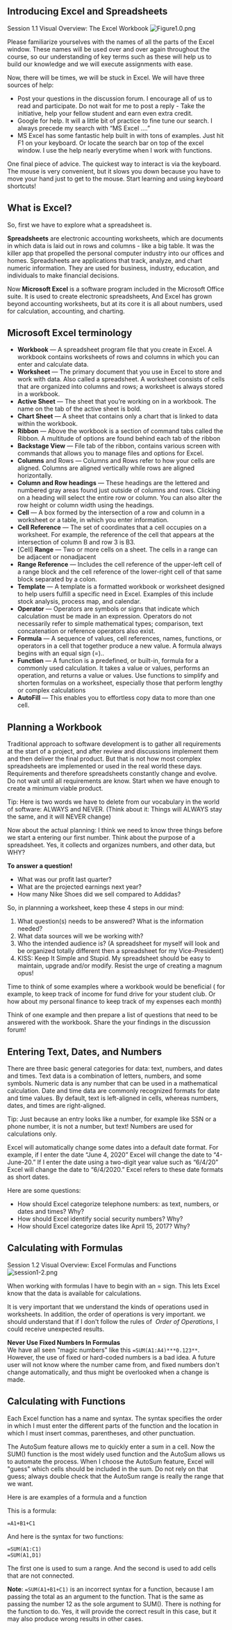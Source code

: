 <!--M01 Lecture-->
## [](#introducing-excel-and-spreadsheets)Introducing Excel and Spreadsheets

Session 1.1 Visual Overview: The Excel Workbook ![Figure1.0.png](../images/modules/M01/session1-2.png)

Please familiarize yourselves with the names of all the parts of the Excel window. These names will be used over and over again throughout the course, so our understanding of key terms such as these will help us to build our knowledge and we will execute assignments with ease.

Now, there will be times, we will be stuck in Excel. We will have three sources of help:

*   Post your questions in the discussion forum. I encourage all of us to read and participate. Do not wait for me to post a reply - Take the initiative, help your fellow student and earn even extra credit. 
*   Google for help. It will a little bit of practice to fine tune our search. I always precede my search with “MS Excel ….”
*   MS Excel has some fantastic help built in with tons of examples. Just hit F1 on your keyboard. Or locate the search bar on top of the excel window. I use the help nearly everytime when I work with functions.

One final piece of advice. The quickest way to interact is via the keyboard. The mouse is very convenient, but it slows you down because you have to move your hand just to get to the mouse. Start learning and using keyboard shortcuts!

## [](#what-is-excel?)What is Excel?

So, first we have to explore what a spreadsheet is.

**Spreadsheets** are electronic accounting worksheets, which are documents in which data is laid out in rows and columns - like a big table. It was the killer app that propelled the personal computer industry into our offices and homes. Spreadsheets are applications that track, analyze, and chart numeric information. They are used for business, industry, education, and individuals to make financial decisions.

Now **Microsoft Excel** is a software program included in the Microsoft Office suite. It is used to create electronic spreadsheets, And Excel has grown beyond accounting worksheets, but at its core it is all about numbers, used for calculation, accounting, and charting.

## [](#microsoft-excel-terminology)Microsoft Excel terminology

*   **Workbook** — A spreadsheet program file that you create in Excel. A workbook contains worksheets of rows and columns in which you can enter and calculate data.
*   **Worksheet** — The primary document that you use in Excel to store and work with data. Also called a spreadsheet. A worksheet consists of cells that are organized into columns and rows; a worksheet is always stored in a workbook.
*   **Active Sheet** — The sheet that you’re working on in a workbook. The name on the tab of the active sheet is bold.
*   **Chart Sheet** — A sheet that contains only a chart that is linked to data within the workbook.
*   **Ribbon** — Above the workbook is a section of command tabs called the Ribbon. A multitude of options are found behind each tab of the ribbon
*   **Backstage View** — File tab of the ribbon, contains various screen with commands that allows you to manage files and options for Excel.
*   **Columns** and Rows — Columns and Rows refer to how your cells are aligned. Columns are aligned vertically while rows are aligned horizontally.
*   **Column and Row headings** — These headings are the lettered and numbered gray areas found just outside of columns and rows. Clicking on a heading will select the entire row or column. You can also alter the row height or column width using the headings.
*   **Cell** — A box formed by the intersection of a row and column in a worksheet or a table, in which you enter information.
*   **Cell Reference** — The set of coordinates that a cell occupies on a worksheet. For example, the reference of the cell that appears at the intersection of column B and row 3 is B3.
*   [Cell] **Range** — Two or more cells on a sheet. The cells in a range can be adjacent or nonadjacent
*   **Range Reference** — Includes the cell reference of the upper-left cell of a range block and the cell reference of the lower-right cell of that same block separated by a colon.
*   **Template** — A template is a formatted workbook or worksheet designed to help users fulfill a specific need in Excel. Examples of this include stock analysis, process map, and calendar.
*   **Operator** — Operators are symbols or signs that indicate which calculation must be made in an expression. Operators do not necessarily refer to simple mathematical types; comparison, text concatenation or reference operators also exist.
*   **Formula** — A sequence of values, cell references, names, functions, or operators in a cell that together produce a new value. A formula always begins with an equal sign (=)..
*   **Function** — A function is a predefined, or built-in, formula for a commonly used calculation. It takes a value or values, performs an operation, and returns a value or values. Use functions to simplify and shorten formulas on a worksheet, especially those that perform lengthy or complex calculations
*   **AutoFill** — This enables you to effortless copy data to more than one cell.

## [](#planning-a-workbook)Planning a Workbook

Traditional approach to software development is to gather all requirements at the start of a project, and after review and discussions implement them and then deliver the final product. But that is not how most complex spreadsheets are implemented or used in the real world these days. Requirements and therefore spreadsheets constantly change and evolve. Do not wait until all requirements are know. Start when we have enough to create a minimum viable product.

Tip: Here is two words we have to delete from our vocabulary in the world of software: ALWAYS and NEVER. (Think about it: Things will ALWAYS stay the same, and it will NEVER change)

Now about the actual planning: I think we need to know three things before we start a entering our first number. Think about the purpose of a spreadsheet. Yes, it collects and organizes numbers, and other data, but WHY?

**To answer a question!**

*   What was our profit last quarter?
*   What are the projected earnings next year?
*   How many Nike Shoes did we sell compared to Addidas?

So, in plannning a worksheet, keep these 4 steps in our mind:

1.  What question(s) needs to be answered? What is the information needed?
2.  What data sources will we be working with?
3.  Who the intended audience is? (A spreadsheet for myself will look and be organized totally different then a spreadsheet for my Vice-President)
4.  KISS: Keep It Simple and Stupid. My spreadsheet should be easy to maintain, upgrade and/or modify. Resist the urge of creating a magnum opus!

Time to think of some examples where a workbook would be beneficial ( for example, to keep track of income for fund drive for your student club. Or how about my personal finance to keep track of my expenses each month)

Think of one example and then prepare a list of questions that need to be answered with the workbook. Share the your findings in the discussion forum!

## [](#entering-text,-dates,-and-numbers)Entering Text, Dates, and Numbers

There are three basic general categories for data: text, numbers, and dates and times. Text data is a combination of letters, numbers, and some symbols. Numeric data is any number that can be used in a mathematical calculation. Date and time data are commonly recognized formats for date and time values. By default, text is left-aligned in cells, whereas numbers, dates, and times are right-aligned.

Tip: Just because an entry looks like a number, for example like SSN or a phone number, it is not a number, but text! Numbers are used for calculations only.

Excel will automatically change some dates into a default date format. For example, if I enter the date “June 4, 2020” Excel will change the date to “4-June-20.” If I enter the date using a two-digit year value such as “6/4/20” Excel will change the date to “6/4/2020.” Excel refers to these date formats as short dates. 

Here are some questions:

*   How should Excel categorize telephone numbers: as text, numbers, or dates and times? Why? 
*   How should Excel identify social security numbers? Why?
*   How should Excel categorize dates like April 15, 2017? Why?

## [](#calculating-with-formulas)Calculating with Formulas

Session 1.2 Visual Overview: Excel Formulas and Functions ![session1-2.png](../images/modules/M01/session1-2.png)

When working with formulas I have to begin with an = sign. This lets Excel know that the data is available for calculations.

It is very important that we understand the kinds of operations used in worksheets. In addition, the order of operations is very important. we should understand that if I don't follow the rules of  _Order of Operations_, I could receive unexpected results.

**Never Use Fixed Numbers In Formulas**  
We have all seen "magic numbers" like this `=SUM(A1:A4)***0.123**`. However, the use of fixed or hard-coded numbers is a bad idea. A future user will not know where the number came from, and fixed numbers don't change automatically, and thus might be overlooked when a change is made. 

## [](#calculating-with-functions)Calculating with Functions

Each Excel function has a name and syntax. The syntax specifies the order in which I must enter the different parts of the function and the location in which I must insert commas, parentheses, and other punctuation.

The AutoSum feature allows me to quickly enter a sum in a cell. Now the SUM() function is the most widely used function and the AutoSum allows us to automate the process. When I choose the AutoSum feature, Excel will "guess" which cells should be included in the sum. Do not rely on that guess; always double check that the AutoSum range is really the range that we want.

Here is are examples of a formula and a function

This is a formula:

    =A1+B1+C1

And here is the syntax for two functions:

    =SUM(A1:C1)
    =SUM(A1,D1)

The first one is used to sum a range. And the second is used to add cells that are not connected.

**Note**: `=SUM(A1+B1+C1)` is an incorrect syntax for a function, because I am passing the total as an argument to the function. That is the same as passing the number 12 as the sole argument to SUM(). There is nothing for the function to do. Yes, it will provide the correct result in this case, but it may also produce wrong results in other cases.
